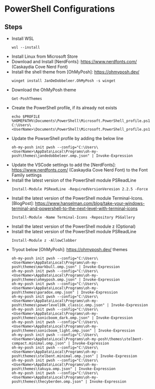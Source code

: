 # PowerShell Configurations

## Steps

- Install WSL
  ```
  wsl --install
  ```
- Install Linux from Microsoft Store
- Download and Install [NerdFonts]: https://www.nerdfonts.com/ (Caskaydia Cove Nerd Font)
- Install the shell theme from [OhMyPosh]: https://ohmyposh.dev/
  ```
  winget install JanDeDobbeleer.OhMyPosh -s winget
  ```
- Download the OhMyPosh theme
  ```
  Get-PoshThemes
  ```
- Create the PowerShell profile, if its already not exists
  ```
  echo $PROFILE
  %HOMEPATH%\Documents\PowerShell\Microsoft.PowerShell_profile.ps1
  C:\Users\<UserName>\Documents\PowerShell\Microsoft.PowerShell_profile.ps1
  ```
- Update the PowserShell profile by adding the below line
  ```
  oh-my-posh init pwsh --config="C:\Users\<UserName>\AppData\Local\Programs\oh-my-posh\themes\jandedobbeleer.omp.json" | Invoke-Expression
  ```
- Update the VSCode settings to add the [NerdFonts]: https://www.nerdfonts.com/ (Caskaydia Cove Nerd Font) to the Font Family settings
- Install the latest version of the PowerShell module PSReadLine
  ```
  Install-Module PSReadLine -RequiredVersionVeresion 2.2.5 -Force
  ```
- Install the latest version of the PowerShell module Terminal-Icons. [BlogPost]: https://www.hanselman.com/blog/take-your-windows-terminal-and-powershell-to-the-next-level-with-terminal-icons
  ```
  Install-Module -Name Terminal-Icons -Repository PSGallery
  ```
- Install the latest version of the PowerShell module z (Optional)
- Install the latest version of the PowerShell module PSReadLine
  ```
  Install-Module z -AllowClobber
  ```
- Tryout below [OhMyPosh]: https://ohmyposh.dev/ themes
  ```
  oh-my-posh init pwsh --config="C:\Users\<UserName>\AppData\Local\Programs\oh-my-posh\themes\markbull.omp.json" | Invoke-Expression
  oh-my-posh init pwsh --config="C:\Users\<UserName>\AppData\Local\Programs\oh-my-posh\themes\ohmyposh.omp.json" | Invoke-Expression
  oh-my-posh init pwsh --config="C:\Users\<UserName>\AppData\Local\Programs\oh-my-posh\themes\paradox.omp.json" | Invoke-Expression
  oh-my-posh init pwsh --config="C:\Users\<UserName>\AppData\Local\Programs\oh-my-posh\themes\powerlevel10k_classic.omp.json" | Invoke-Expression
  oh-my-posh init pwsh --config="C:\Users\<UserName>\AppData\Local\Programs\oh-my-posh\themes\sonicboom_dark.omp.json" | Invoke-Expression
  oh-my-posh init pwsh --config="C:\Users\<UserName>\AppData\Local\Programs\oh-my-posh\themes\sonicboom_light.omp.json" | Invoke-Expression
  oh-my-posh init pwsh --config="C:\Users\<UserName>\AppData\Local\Programs\oh-my-posh\themes\stelbent-compact.minimal.omp.json" | Invoke-Expression
  oh-my-posh init pwsh --config="C:\Users\<UserName>\AppData\Local\Programs\oh-my-posh\themes\stelbent.minimal.omp.json" | Invoke-Expression
  oh-my-posh init pwsh --config="C:\Users\<UserName>\AppData\Local\Programs\oh-my-posh\themes\takuya.omp.json" | Invoke-Expression
  oh-my-posh init pwsh --config="C:\Users\<UserName>\AppData\Local\Programs\oh-my-posh\themes\thecyberden.omp.json" | Invoke-Expression
  ```
